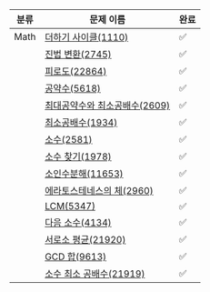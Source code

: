 | 분류 | 문제 이름          | 완료 |
| ------------------- | ---- |  ---- |
| Math | [더하기 사이클(1110)](https://www.acmicpc.net/problem/1110) | ✅
|      | [진법 변환(2745)](https://www.acmicpc.net/problem/2745) | ✅
|      | [피로도(22864)](https://www.acmicpc.net/problem/22864)| ✅
|      | [공약수(5618)](https://www.acmicpc.net/problem/5618)| ✅
|      | [최대공약수와 최소공배수(2609)](https://www.acmicpc.net/problem/2609)| ✅
|      | [최소공배수(1934)](https://www.acmicpc.net/problem/1934)| ✅
|      | [소수(2581)](https://www.acmicpc.net/problem/2581)| ✅
|      | [소수 찾기(1978)](https://www.acmicpc.net/problem/1978)| ✅
|      | [소인수분해(11653)](https://www.acmicpc.net/problem/11653)| ✅
|      | [에라토스테네스의 체(2960)](https://www.acmicpc.net/problem/2960)| ✅
|      | [LCM(5347)](https://www.acmicpc.net/problem/5347)| ✅
|      | [다음 소수(4134)](https://www.acmicpc.net/problem/4134)| ✅
|      | [서로소 평균(21920)](https://www.acmicpc.net/problem/21920)| ✅
|      | [GCD 합(9613)](https://www.acmicpc.net/problem/9613)| ✅
|      | [소수 최소 공배수(21919)](https://www.acmicpc.net/problem/21919)| ✅